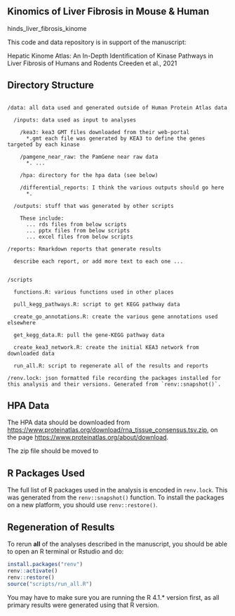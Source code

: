 ## Kinomics of Liver Fibrosis in Mouse & Human

hinds_liver_fibrosis_kinome

This code and data repository is in support of the manuscript:

Hepatic Kinome Atlas: An In-Depth Identification of Kinase Pathways in Liver Fibrosis of Humans and Rodents 
Creeden et al., 2021

## Directory Structure

```

/data: all data used and generated outside of Human Protein Atlas data

  /inputs: data used as input to analyses

    /kea3: kea3 GMT files downloaded from their web-portal
      *.gmt each file was generated by KEA3 to define the genes targeted by each kinase

    /pamgene_near_raw: the PamGene near raw data
      *. ...
      
    /hpa: directory for the hpa data (see below)

    /differential_reports: I think the various outputs should go here
      *.
      
  /outputs: stuff that was generated by other scripts
    
    These include:
      ... rds files from below scripts
      ... pptx files from below scripts
      ... excel files from below scripts
  
/reports: Rmarkdown reports that generate results
  
  describe each report, or add more text to each one ...
  
  
/scripts

  functions.R: various functions used in other places
  
  pull_kegg_pathways.R: script to get KEGG pathway data
  
  create_go_annotations.R: create the various gene annotations used elsewhere
  
  get_kegg_data.R: pull the gene-KEGG pathway data
  
  create_kea3_network.R: create the initial KEA3 network from downloaded data
  
  run_all.R: script to regenerate all of the results and reports    
  
/renv.lock: json formatted file recording the packages installed for this analysis and their versions. Generated from `renv::snapshot()`.
```


## HPA Data

The HPA data should be downloaded from https://www.proteinatlas.org/download/rna_tissue_consensus.tsv.zip, on the page https://www.proteinatlas.org/about/download.

The zip file should be moved to 

## R Packages Used

The full list of R packages used in the analysis is encoded in `renv.lock`.
This was generated from the `renv::snapshot()` function.
To install the packages on a new platform, you should use `renv::restore()`.


## Regeneration of Results

To rerun **all** of the analyses described in the manuscript, you should be able to open
an R terminal or Rstudio and do:

```r
install.packages("renv")
renv::activate()
renv::restore()
source("scripts/run_all.R")
```

You may have to make sure you are running the R 4.1.* version first, as all primary results were generated using that R version.